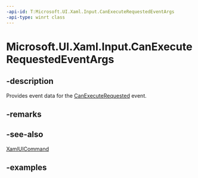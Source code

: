 ```yaml
---
-api-id: T:Microsoft.UI.Xaml.Input.CanExecuteRequestedEventArgs
-api-type: winrt class
---
```


<!-- Class syntax.
public class CanExecuteRequestedEventArgs 
-->

# Microsoft.UI.Xaml.Input.CanExecuteRequestedEventArgs

## -description

Provides event data for the [CanExecuteRequested](xamluicommand_canexecuterequested.md) event.

## -remarks

## -see-also

[XamlUICommand](xamluicommand.md)

## -examples

